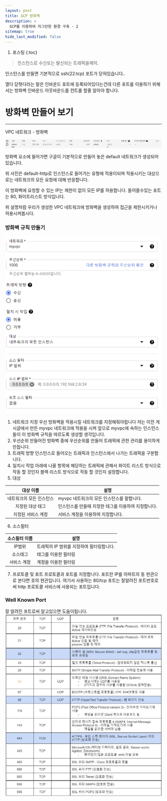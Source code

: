 ```yaml
---
layout: post
title: GCP 방화벽
description: >
  GCP를 이용하여 자그만한 환경 구축 - 2
sitemap: true
hide_last_modified: false
---
```

1. 포스팅
{:toc}

> 인스턴스로 수신또는 발신되는 트래픽을제어.

인스턴스를 만들면 기본적으로 ssh(22:tcp) 포트가 닫혀있습니다..

열다 닫혓다라는 말은 인바운드 포트에 등록되어있다는건데 다른 포트를 이용하기 위해서는 방화벽 인바운드 아웃바운드를 컨트롤 할줄 알아야 합니다.

# 방화벽 만들어 보기
<hr/>
VPC  네트워크 - 방화벽

![](/assets/img/blog/posting/gcp/방화벽.png)

방화벽 요소에 들어가면 구글이 기본적으로 만들어 놓은 default 네트워크가 생성되어있습니다.

위 사진은 default-http로 인스턴스로 들어가는 유형에 적용이되며 적용시키는 대상으로는 네트워크의 모든 요청에 대해 반응합니다.

이 방화벽에 요청할 수 있는 IP는 제한이 없이 모든 IP를 허용합니다.
들어올수있는 포트는 80, 화이트리스트 방식입니다.

위 설명처럼 우리가 생성한 VPC 네트워크에 방화벽을 생성하여 접근을 제한시키거나 허용시켜봅시다.

### 방화벽 규칙 만들기
![](/assets/img/blog/posting/gcp/방화벽만들기-1.PNG)

1. 네트워크 지정
   우선 방화벽을 적용시킬 네트워크를 지정해줘야힙니다
   저는 이전 게시글에서 만든 myvpc 네트워크에 적용을 시켜 앞으로 myvpc에 속하는 인스턴스들이 이 방화벽 규칙을 따르도록 생성할 생각입니다.
2. 우선순위
   만들어진 방화벽 중에 우선순위를 만들어 트래픽에 관한 관리를 용이하게 만듭니다.
3. 트래픽 방향
   인스턴스로 들어오는 트래픽과 인스턴스에서 나가는 트래픽을 구분합니다.
4. 일치시 작업
   아래에 나올 항목에 해당하는 트래픽에 관해서 화이트 리스트 방식으로 작동 할 것인지 블랙 리스트 방식으로 작동 할 것인지 설정합니다.
5. 대상

|대상 이름|설명|
|:----:|----|
|네트워크의 모든 인스턴스|myvpc 네트워크의 모든 인스턴스를 말합니다.|
|지정된 대상 태그|인스턴스를 만들때 지정한 태그를 이용하여 지정합니다.|
|지정된 서비스 계정|서비스 계정을 이용하여 지정합니다.|

6. 소스필터

|소스필터 이름|설명|
|:---:|----|
|IP범위|트래픽의 IP 범위를 지정하여 필터링합니다.|
|소스태그|태그를 이용한 필터링|
|서비스 계정|계정을 이용한 필터링|

7. 프로토콜 및 포트
   프로토콜과 포트를 지정합니다.
   포트란 IP를 아파트의 동 현관으로 본다면 호의 현관입니다.
   여기서 사용하는 80/tcp 포트는 잘알려진 포트번호로써 http 프로토콜 서비스에 사용되는 포트입니다.


### Well Known Port
잘 알려진 포트로써 알고있으면 도움이됩니다.
![](/assets/img/blog/posting/gcp/wellknownport.jfif)

  



